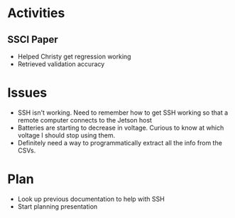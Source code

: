 # Activities

## SSCI Paper

- Helped Christy get regression working
- Retrieved validation accuracy

# Issues

- SSH isn't working. Need to remember how to get SSH working so that a remote computer connects to the Jetson host
- Batteries are starting to decrease in voltage. Curious to know at which voltage I should stop using them. 
- Definitely need a way to programmatically extract all the info from the CSVs. 

# Plan

- Look up previous documentation to help with SSH
- Start planning presentation